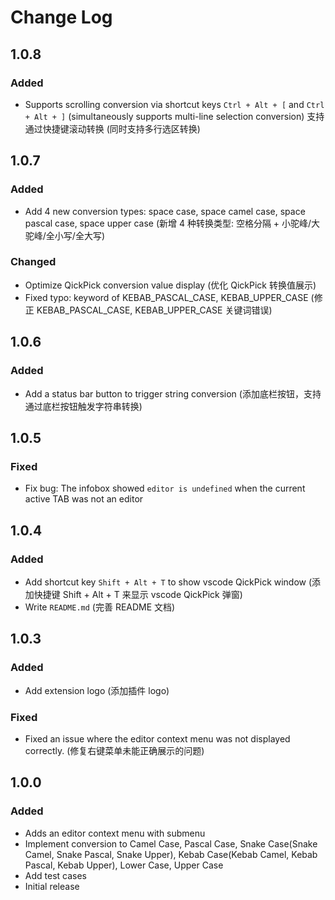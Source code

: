 # Change Log

<!--

Check [Keep a Changelog](http://keepachangelog.com/) for recommendations on how to structure this file.

All notable changes to this extension will be documented in this file.

The format is based on [Keep a Changelog](https://keepachangelog.com/en/1.1.0/),
and this project adheres to [Semantic Versioning](https://semver.org/spec/v2.0.0.html).

-->

<!--

## [Unreleased]

### Added

### Changed

### Removed

-->

## 1.0.8

### Added

- Supports scrolling conversion via shortcut keys `Ctrl + Alt + [` and `Ctrl + Alt + ]` (simultaneously supports multi-line selection conversion) 支持通过快捷键滚动转换 (同时支持多行选区转换)

## 1.0.7

### Added

- Add 4 new conversion types: space case, space camel case, space pascal case, space upper case (新增 4 种转换类型: 空格分隔 + 小驼峰/大驼峰/全小写/全大写)

### Changed

- Optimize QickPick conversion value display (优化 QickPick 转换值展示)
- Fixed typo: keyword of KEBAB_PASCAL_CASE, KEBAB_UPPER_CASE (修正 KEBAB_PASCAL_CASE, KEBAB_UPPER_CASE 关键词错误)

## 1.0.6

### Added

- Add a status bar button to trigger string conversion (添加底栏按钮，支持通过底栏按钮触发字符串转换)

## 1.0.5

### Fixed

- Fix bug: The infobox showed `editor is undefined` when the current active TAB was not an editor


## 1.0.4

### Added

- Add shortcut key `Shift + Alt + T` to show vscode QickPick window (添加快捷键 Shift + Alt + T 来显示 vscode QickPick 弹窗)
- Write `README.md` (完善 README 文档)

## 1.0.3

### Added

- Add extension logo (添加插件 logo)

### Fixed

- Fixed an issue where the editor context menu was not displayed correctly. (修复右键菜单未能正确展示的问题)

## 1.0.0

### Added

- Adds an editor context menu with submenu
- Implement conversion to Camel Case, Pascal Case, Snake Case(Snake Camel, Snake Pascal, Snake Upper), Kebab Case(Kebab Camel, Kebab Pascal, Kebab Upper), Lower Case, Upper Case
- Add test cases
- Initial release